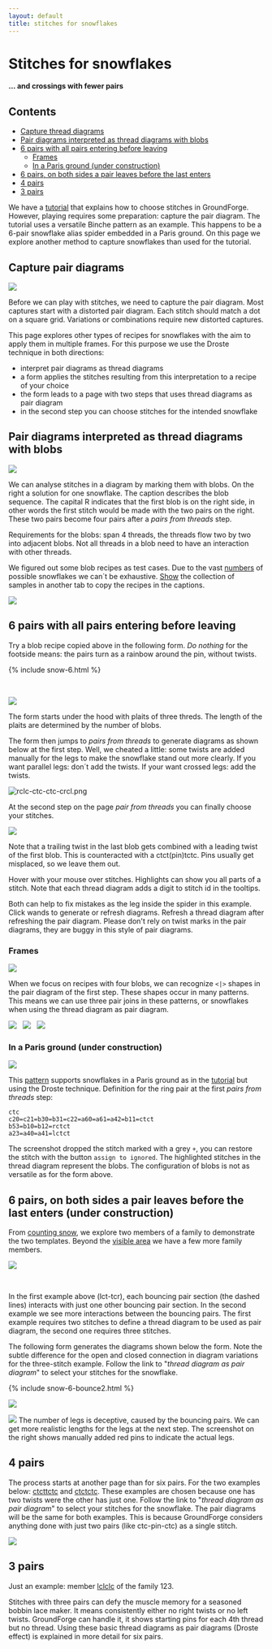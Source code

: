 ```yaml
---
layout: default
title: stitches for snowflakes
---
```


Stitches for snowflakes
=======================

**... and crossings with fewer pairs**

Contents
--------

- [Capture thread diagrams](#capture-pair-diagrams)
- [Pair diagrams interpreted as thread diagrams with blobs](#pair-diagrams-interpreted-as-thread-diagrams-with-blobs)
- [6 pairs with all pairs entering before leaving](#6-pairs-with-all-pairs-entering-before-leaving)
  - [Frames](#frames)
  - [In a Paris ground (under construction)](#in-a-paris-ground-under-construction)
- [6 pairs, on both sides a pair leaves before the last enters](#6-pairs-on-both-sides-a-pair-leaves-before-the-last-enters)
- [4 pairs](#4-pairs)
- [3 pairs](#3-pairs)

We have a [tutorial] that explains how to choose stitches in GroundForge.
However, playing requires some preparation: capture the pair diagram.
The tutorial uses a versatile Binche pattern as an example. 
This happens to be a 6-pair snowflake alias spider embedded in a Paris ground.
On this page we explore another method to capture snowflakes than used for the tutorial.

[tutorial]: /GroundForge-help/Binche

Capture pair diagrams
-----------------------

![](connect-dots.svg?align=right)

Before we can play with stitches, we need to capture the pair diagram.
Most captures start with a distorted pair diagram. Each stitch should match a dot on a square grid.
Variations or combinations require new distorted captures. 

This page explores other types of recipes for snowflakes with the aim to apply them in multiple frames.
For this purpose we use the Droste technique in both directions:
* interpret pair diagrams as thread diagrams
* a form applies the stitches resulting from this interpretation to a recipe of your choice
* the form leads to a page with two steps that uses thread diagrams as pair diagram
* in the second step you can choose stitches for the intended snowflake

Pair diagrams interpreted as thread diagrams with blobs
-------------------------------------------------------

![](blobs.svg?align=right)

We can analyse stitches in a diagram by marking them with blobs.
On the right a solution for one snowflake.
The caption describes the blob sequence.
The capital R indicates that the first blob is on the right side,
in other words the first stitch would be made with the two pairs on the right.
These two pairs become four pairs after a _pairs from threads_ step.

Requirements for the blobs: span 4 threads, 
the threads flow two by two into adjacent blobs.
Not all threads in a blob need to have an interaction with other threads.

We figured out some  blob recipes as test cases.
Due to the vast [numbers](../counting-snow) of possible snowflakes we can´t be exhaustive.
<a href="563412-145236.svg" target="_blank">Show</a>
the collection of samples in another tab to copy the recipes in the captions.

![](563412-145236.svg)

6 pairs with all pairs entering before leaving
----------------------------------------------

Try a blob recipe copied above in the following form.
_Do nothing_ for the footside means: the pairs turn as a rainbow around the pin, without twists.

{% include snow-6.html %}

&nbsp;

![](3-pair-plaits.png?align=right)

The form starts under the hood with plaits of three threds. The length of the plaits are determined by the number of blobs.

The form then jumps to _pairs from threads_ to generate diagrams as shown below at the first step. 
Well, we cheated a little: some twists are added manually for the legs to make the snowflake stand out more clearly.
If you want parallel legs: don´t add the twists. If your want crossed legs: add the twists.

![rclc-ctc-ctc-crcl.png](rclc-ctc-ctc-crcl.png)

At the second step on the page _pair from threads_ you can finally choose your stitches.

![](last-step.png)

Note that a trailing twist in the last blob gets combined with a leading twist of the first blob.
This is counteracted with a ctct(pin)tctc. Pins usually get misplaced, so we leave them out.

Hover with your mouse over stitches. Highlights can show you all parts of a stitch.
Note that each thread diagram adds a digit to stitch id in the tooltips.

Both can help to fix mistakes as the leg inside the spider in this example.
Click wands to generate or refresh diagrams. 
Refresh a thread diagram after refreshing the pair diagram.
Please don't rely on twist marks in the pair diagrams, they are buggy in this style of pair diagrams.

### Frames

![](fish-base-for-star.png?align=right)

When we focus on recipes with four blobs, we can recognize `<|>` shapes in the pair diagram of the first step.
These shapes occur in many patterns.
This means we can use three pair joins in these patterns, or snowflakes when using the thread diagram as pair diagram.

![](tl-123.png) &nbsp; ![](tl-551.png) &nbsp; ![](tl-561.png)

### In a Paris ground (under construction)

![](snow-in-paris.png?align=right)

This [pattern](/GroundForge/stitches.html?patchWidth=19&patchHeight=16&tile=-5-,6-5,-5-,5-5,-58,5-4&shiftColsSW=0&shiftRowsSW=6&shiftColsSE=3&shiftRowsSE=3&b1=ct&c2=ct&a2=cllcr&b3=cl&c4=ctc&a4=ct&c5=-&b5=crrcl&c6=ctc&a6=cr&droste2=ctc,c20=c21=b30=b31=c22=a60=a61=a42=b11=ctct,b53=b10=b12=rctct,a23=a40=a41=lctct)
supports snowflakes in a Paris ground as in the [tutorial] but using the Droste technique. Definition for the ring pair at the first _pairs from threads_ step:

    ctc
    c20=c21=b30=b31=c22=a60=a61=a42=b11=ctct
    b53=b10=b12=rctct
    a23=a40=a41=lctct

The screenshot dropped the stitch marked with a grey `+`,
you can restore the stitch with the button `assign to ignored`.
The highlighted stitches in the thread diagram represent the blobs.
The configuration of blobs is not as versatile as for the form above.

6 pairs, on both sides a pair leaves before the last enters (under construction)
--------------------------------------------------------------------------------

From [counting snow](../counting-snow), we explore two members of a family to demonstrate the two templates.
Beyond the [visible area](GroundForge-help#save-and-edit-images) we have a few more family members.

![](4-3254-2.svg)

&nbsp;

In the first example above (lct-tcr), each bouncing pair section (the dashed lines) interacts with just one other bouncing pair section.
In the second example we see more interactions between the bouncing pairs.
The first example requires two stitches to define a thread diagram to be used as pair diagram, the second one requires three stitches.

The following form generates the diagrams shown below the form.
Note the subtle difference for the open and closed connection in diagram variations for the three-stitch example.
Follow the link to "_thread diagram as pair diagram_" to select your stitches for the snowflake.

{% include snow-6-bounce2.html %}

![](4-3254-2.png)

![](bouncing.png?align=right)
The number of legs is deceptive, caused by the bouncing pairs. 
We can get more realistic lengths for the legs at the next step.
The screenshot on the right shows manually added red pins to indicate the actual legs.


4 pairs
-------

The process starts at another page than for six pairs.
For the two examples below:
[ctcttctc](/GroundForge/stitches.html?patchWidth=7&patchHeight=9&tile=5-&shiftColsSW=-1&shiftRowsSW=1&shiftColsSE=1&shiftRowsSE=1&a1=ctcttctc)
and [ctctctc](/GroundForge/stitches.html?patchWidth=7&patchHeight=9&tile=5-&shiftColsSW=-1&shiftRowsSW=1&shiftColsSE=1&shiftRowsSE=1&a1=ctctctc&droste2=ct,c25=d31=d32=d50=d51=d53=d70=d71=d73=ctc,d32=ctcr,d73=ctct,d53=d70=d71=ctcl).
These examples are chosen because one has two twists were the other has just one.
Follow the link to "_thread diagram as pair diagram_" to select your stitches for the snowflake.
The pair diagrams will be the same for both examples.
This is because GroundForge considers anything done with just two pairs (like ctc-pin-ctc) as a single stitch.

![](same-drostes.svg)


3 pairs
-------

Just an example: member
[lclclc](/GroundForge/droste.html?patchWidth=7&patchHeight=9&tile=5-&shiftColsSW=-1&shiftRowsSW=1&shiftColsSE=1&shiftRowsSE=1&a1=https://d-bl.github.io/GroundForge/droste.html?patchWidth=7&patchHeight=9&tile=5-&shiftColsSW=-1&shiftRowsSW=1&shiftColsSE=1&shiftRowsSE=1&a1=lclclc&droste2=ctc&droste2=ctc)
of the family 123.

Stitches with three pairs can defy the muscle memory for a seasoned bobbin lace maker.
It means consistently either no right twists or no left twists.
GroundForge can handle it, it shows starting pins for each 4th thread but no thread.
Using these basic thread diagrams as pair diagrams (Droste effect) is explained in more detail for six pairs. 
